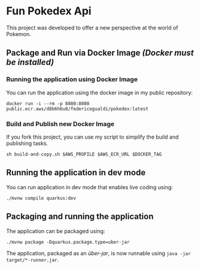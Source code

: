 # Fun Pokedex Api

This project was developed to offer a new perspective at the world of Pokemon.


## Package and Run via Docker Image  ***(Docker must be installed)***

### Running the application using Docker Image

You can run the application using the docker image in my public repository:
```shell script
docker run -i --rm -p 8080:8080 public.ecr.aws/d8b6h6u8/federicogualdi/pokedex:latest
```

### Build and Publish new Docker Image

If you fork this project, you can use my script to simplify the build and publishing tasks.
```shell script
sh build-and-copy.sh $AWS_PROFILE $AWS_ECR_URL $DOCKER_TAG
```


## Running the application in dev mode

You can run application in dev mode that enables live coding using:
```shell script
./mvnw compile quarkus:dev
```


## Packaging and running the application

The application can be packaged using:
```shell script
./mvnw package -Dquarkus.package.type=uber-jar
```
The application, packaged as an _über-jar_, is now runnable using `java -jar target/*-runner.jar`.